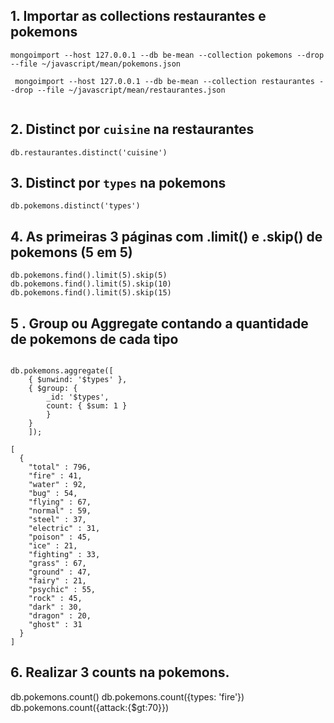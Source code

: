 ## 1. Importar as collections restaurantes e pokemons
```
mongoimport --host 127.0.0.1 --db be-mean --collection pokemons --drop --file ~/javascript/mean/pokemons.json

 mongoimport --host 127.0.0.1 --db be-mean --collection restaurantes --drop --file ~/javascript/mean/restaurantes.json 


```


## 2. Distinct por `cuisine` na restaurantes
```
db.restaurantes.distinct('cuisine')
```

## 3. Distinct por `types` na pokemons
```
db.pokemons.distinct('types')
```

## 4. As primeiras 3 páginas com .limit() e .skip() de pokemons (5 em 5)
```
db.pokemons.find().limit(5).skip(5)
db.pokemons.find().limit(5).skip(10)
db.pokemons.find().limit(5).skip(15)
```

## 5 . Group ou Aggregate contando a quantidade de pokemons de cada tipo
```

db.pokemons.aggregate([
	{ $unwind: '$types' },
	{ $group: {
		_id: '$types',
		count: { $sum: 1 }
		}
	}
	]);	

[
  {
    "total" : 796,
    "fire" : 41,
    "water" : 92,
    "bug" : 54,
    "flying" : 67,
    "normal" : 59,
    "steel" : 37,
    "electric" : 31,
    "poison" : 45,
    "ice" : 21,
    "fighting" : 33,
    "grass" : 67,
    "ground" : 47,
    "fairy" : 21,
    "psychic" : 55,
    "rock" : 45,
    "dark" : 30,
    "dragon" : 20,
    "ghost" : 31
  }
]
```

## 6. Realizar 3 counts na pokemons.
db.pokemons.count()
db.pokemons.count({types: 'fire'})
db.pokemons.count({attack:{$gt:70}})
